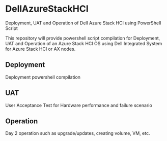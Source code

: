 # DellAzureStackHCI
Deployment, UAT and Operation of Dell Azure Stack HCI using PowerShell Script

This repository will provide powershell script compilation for Deployment, UAT and Operation of an Azure Stack HCI OS using Dell Integrated System for Azure Stack HCI or AX nodes.

## Deployment
Deployment powershell compilation
## UAT
User Acceptance Test for Hardware performance and failure scenario
## Operation
Day 2 operation such as upgrade/updates, creating volume, VM, etc.
